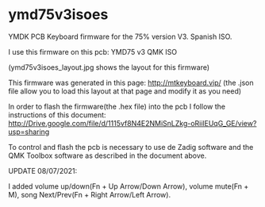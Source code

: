 # ymd75v3isoes
YMDK PCB Keyboard firmware for the 75% version V3. Spanish ISO. 

I use this firmware on this pcb: YMD75 v3 QMK ISO 

(ymd75v3isoes_layout.jpg shows the layout for this firmware)

This firmware was generated in this page: http://mtkeyboard.vip/
(the .json file allow you to load this layout at that page and modify it as you need)


In order to flash the firmware(the .hex file) into the pcb I follow the instructions of this document:
http://Drive.google.com/file/d/1115vf8N4E2NMiSnLZkg-oRiilEUqG_GE/view?usp=sharing

To control and flash the pcb is necessary to use de Zadig software and the QMK Toolbox software as described in the document above.

UPDATE 08/07/2021:

I added volume up/down(Fn + Up Arrow/Down Arrow), volume mute(Fn + M), song Next/Prev(Fn + Right Arrow/Left Arrow).


